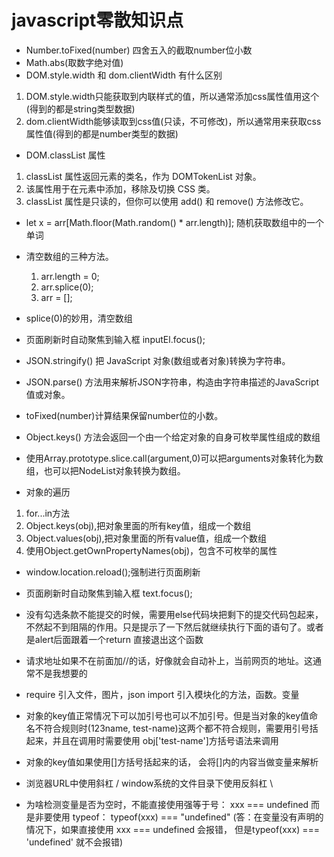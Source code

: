 <!--
 * @Author: x09898 coder_xujie@163.com
 * @Date: 2022-05-10 08:51:48
 * @LastEditors: x09898 coder_xujie@163.com
 * @FilePath: \HTML-CSS-Javascript-\待解决的知识点\Javascript 小知识点.md
 * @Description: JS涉及到的一些零散知识点
-->
# javascript零散知识点

* Number.toFixed(number) 四舍五入的截取number位小数
* Math.abs(取数字绝对值)
* DOM.style.width 和 dom.clientWidth 有什么区别
  
1. DOM.style.width只能获取到内联样式的值，所以通常添加css属性值用这个(得到的都是string类型数据)
2. dom.clientWidth能够读取到css值(只读，不可修改)，所以通常用来获取css属性值(得到的都是number类型的数据)

* DOM.classList 属性

1. classList 属性返回元素的类名，作为 DOMTokenList 对象。
2. 该属性用于在元素中添加，移除及切换 CSS 类。
3. classList 属性是只读的，但你可以使用 add() 和 remove() 方法修改它。

* let x = arr[Math.floor(Math.random() * arr.length)]; 随机获取数组中的一个单词
  
* 清空数组的三种方法。
    1. arr.length = 0;
    2. arr.splice(0);
    3. arr = [];

* splice(0)的妙用，清空数组
* 页面刷新时自动聚焦到输入框  inputEl.focus();

* JSON.stringify() 把 JavaScript 对象(数组或者对象)转换为字符串。
* JSON.parse() 方法用来解析JSON字符串，构造由字符串描述的JavaScript值或对象。

* toFixed(number)计算结果保留number位的小数。

* Object.keys() 方法会返回一个由一个给定对象的自身可枚举属性组成的数组

* 使用Array.prototype.slice.call(argument,0)可以把arguments对象转化为数组，也可以把NodeList对象转换为数组。

* 对象的遍历

1. for...in方法
2. Object.keys(obj),把对象里面的所有key值，组成一个数组
3. Object.values(obj),把对象里面的所有value值，组成一个数组
4. 使用Object.getOwnPropertyNames(obj)，包含不可枚举的属性

* window.location.reload();强制进行页面刷新

* 页面刷新时自动聚焦到输入框 text.focus();

* 没有勾选条款不能提交的时候，需要用else代码块把剩下的提交代码包起来，不然起不到阻隔的作用。只是提示了一下然后就继续执行下面的语句了。或者是alert后面跟着一个return 直接退出这个函数

* 请求地址如果不在前面加//的话，好像就会自动补上，当前网页的地址。这通常不是我想要的

* require 引入文件，图片，json    import 引入模块化的方法，函数。变量

* 对象的key值正常情况下可以加引号也可以不加引号。但是当对象的key值命名不符合规则时(123name, test-name)这两个都不符合规则，需要用引号括起来，并且在调用时需要使用 obj['test-name']方括号语法来调用

* 对象的key值如果使用[]方括号括起来的话， 会将[]内的内容当做变量来解析

* 浏览器URL中使用斜杠 /   window系统的文件目录下使用反斜杠 \

* 为啥检测变量是否为空时，不能直接使用强等于号： xxx === undefined 而是非要使用 typeof： typeof(xxx) === "undefined" (答：在变量没有声明的情况下，如果直接使用 xxx === undefined 会报错， 但是typeof(xxx) === 'undefined' 就不会报错)
